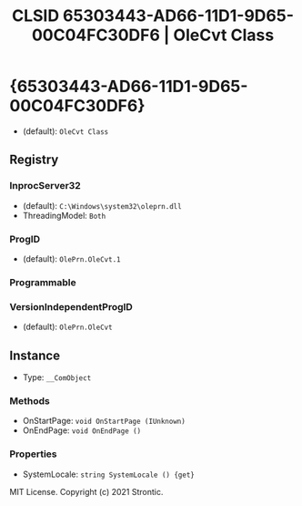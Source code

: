 ﻿---
title: "CLSID 65303443-AD66-11D1-9D65-00C04FC30DF6 | OleCvt Class"
excerpt: What is COM-Object CLSID 65303443-AD66-11D1-9D65-00C04FC30DF6?
---

# {65303443-AD66-11D1-9D65-00C04FC30DF6}

* (default): `OleCvt Class`

## Registry


### InprocServer32

* (default): `C:\Windows\system32\oleprn.dll`
* ThreadingModel: `Both`

### ProgID

* (default): `OlePrn.OleCvt.1`

### Programmable


### VersionIndependentProgID

* (default): `OlePrn.OleCvt`

## Instance

* Type: `__ComObject`

### Methods

* OnStartPage: `void OnStartPage (IUnknown)`
* OnEndPage: `void OnEndPage ()`

### Properties

* SystemLocale: `string SystemLocale () {get} `

MIT License. Copyright (c) 2021 Strontic.


